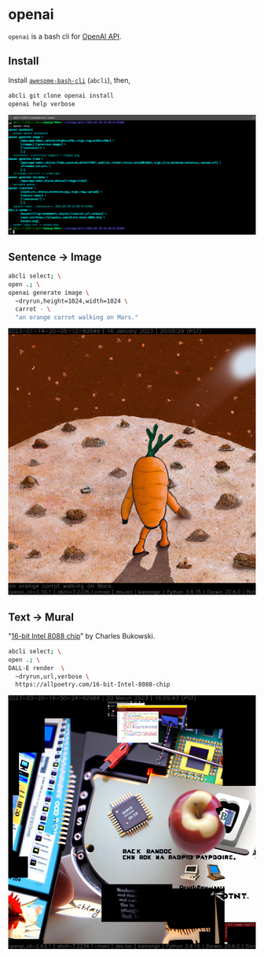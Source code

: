 # openai

`openai` is a bash cli for [OpenAI API](https://beta.openai.com/docs/introduction).

## Install

Install [`awesome-bash-cli`](https://github.com/kamangir/awesome-bash-cli) (`abcli`), then,

```bash
abcli git clone openai install
openai help verbose
```

![image](./assets/marquee.png)

## Sentence -> Image

```bash
abcli select; \
open .; \
openai generate image \
  ~dryrun,height=1024,width=1024 \
  carrot - \
  "an orange carrot walking on Mars."
```

![image](./assets/carrot.png)

## Text -> Mural

"[16-bit Intel 8088 chip](https://allpoetry.com/16-bit-Intel-8088-chip)" by Charles Bukowski.

```bash
abcli select; \
open .; \
DALL-E render  \
  ~dryrun,url,verbose \
  https://allpoetry.com/16-bit-Intel-8088-chip
```


![image](./assets/8088.png)
